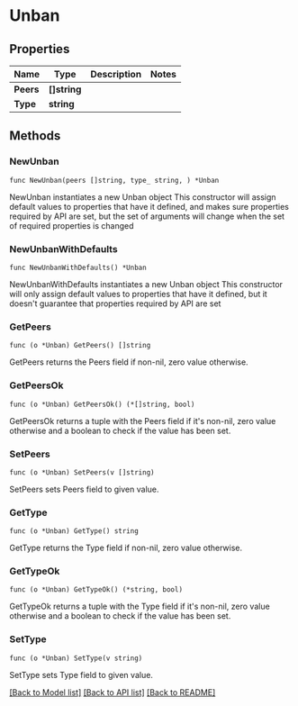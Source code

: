 # Unban

## Properties

Name | Type | Description | Notes
------------ | ------------- | ------------- | -------------
**Peers** | **[]string** |  | 
**Type** | **string** |  | 

## Methods

### NewUnban

`func NewUnban(peers []string, type_ string, ) *Unban`

NewUnban instantiates a new Unban object
This constructor will assign default values to properties that have it defined,
and makes sure properties required by API are set, but the set of arguments
will change when the set of required properties is changed

### NewUnbanWithDefaults

`func NewUnbanWithDefaults() *Unban`

NewUnbanWithDefaults instantiates a new Unban object
This constructor will only assign default values to properties that have it defined,
but it doesn't guarantee that properties required by API are set

### GetPeers

`func (o *Unban) GetPeers() []string`

GetPeers returns the Peers field if non-nil, zero value otherwise.

### GetPeersOk

`func (o *Unban) GetPeersOk() (*[]string, bool)`

GetPeersOk returns a tuple with the Peers field if it's non-nil, zero value otherwise
and a boolean to check if the value has been set.

### SetPeers

`func (o *Unban) SetPeers(v []string)`

SetPeers sets Peers field to given value.


### GetType

`func (o *Unban) GetType() string`

GetType returns the Type field if non-nil, zero value otherwise.

### GetTypeOk

`func (o *Unban) GetTypeOk() (*string, bool)`

GetTypeOk returns a tuple with the Type field if it's non-nil, zero value otherwise
and a boolean to check if the value has been set.

### SetType

`func (o *Unban) SetType(v string)`

SetType sets Type field to given value.



[[Back to Model list]](../README.md#documentation-for-models) [[Back to API list]](../README.md#documentation-for-api-endpoints) [[Back to README]](../README.md)


